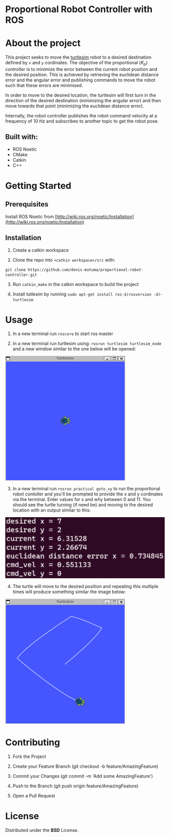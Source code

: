 # Proportional Robot Controller with ROS

# About the project

This project seeks to move the [turtlesim](http://wiki.ros.org/turtlesim) robot to a desired destination defined by `x` and `y` cordinates. The objective of the proportional ($K_p$) controller is to minimize the error between the current robot position and the desired position. This is achieved by retrieving the euclidean distance error and the angular error and publishing commands to move the robot such that these errors are minimised.

In order to move to the desired location, the turtlesim will first turn in the direction of the desired destination (minimizing the angular error) and then move towards that point (minimizing the euclidean distance error).

Internally, the robot controller publishes the robot command velocity at a frequency of 10 $Hz$ and subscribes to another topic to get the robot pose.

## Built with:
 - ROS Noetic
 - CMake
 - Catkin
 - C++

# Getting Started

## Prerequisites  

Install ROS Noetic from [http://wiki.ros.org/noetic/Installation](http://wiki.ros.org/noetic/Installation)

## Installation
1. Create a catkin workspace

2. Clone the repo into `<catkin workspace>/src` with:
```
git clone https://github.com/denis-mutuma/proportional-robot-controller.git
```

3. Run `catkin_make` in the catkin workspace to build the project

4. Install tutlesim by running `sudo apt-get install ros-$(rosversion -d)-turtlesim`

# Usage

1. In a new terminal run `roscore` to start ros master

2. In a new terminal run turtlesim using: `rosrun turtlesim turtlesim_node` and a new window similar to the one below will be opened:

![turtlesim1](./images/turtle1.png)

3. In a new terminal run `rosrun practical goto_xy` to run the proportional robot contoller and you'll be prompted to provide the x and y cordinates via the terminal. Enter values for x and why between 0 and 11. You should see the turtle turning (if need be) and moving to the desired location with an output similar to this:

![output](./images/output.png)

4. The turtle will move to  the desired position and repeating this multiple times will produce something similar the image below:

![turtlesim2](./images/turtle2.png)

# Contributing

1. Fork the Project

2. Create your Feature Branch (git checkout -b feature/AmazingFeature)

3. Commit your Changes (git commit -m 'Add some AmazingFeature')

4. Push to the Branch (git push origin feature/AmazingFeature)

5. Open a Pull Request

# License

Distributed under the **BSD** License.
